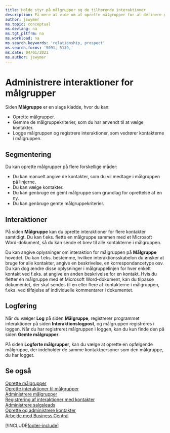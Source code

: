 ```yaml
---
title: Holde styr på målgrupper og de tilhørende interaktioner
description: Få mere at vide om at oprette målgrupper for at definere grupper af kontaktpersoner og angive interaktioner for målgrupper.
author: jswymer
ms.topic: conceptual
ms.devlang: na
ms.tgt_pltfrm: na
ms.workload: na
ms.search.keywords: 'relationship, prospect'
ms.search.forms: '5091, 5139,'
ms.date: 04/01/2021
ms.author: jswymer
---
```

# <a name="manage-interactions-for-segments"></a>Administrere interaktioner for målgrupper
Siden **Målgruppe** er en slags kladde, hvor du kan:

* Oprette målgrupper.
* Gemme de målgruppekriterier, som du har anvendt til at vælge kontakter.
* Logge målgruppen og registrere interaktioner, som vedrører kontakterne i målgruppen.

## <a name="segmenting"></a>Segmentering
Du kan oprette målgrupper på flere forskellige måder:

* Du kan manuelt angive de kontakter, som du vil medtage i målgruppen på linjerne.
* Du kan vælge kontakter.
* Du kan genbruge en gemt målgruppe som grundlag for oprettelse af en ny.
* Du kan genbruge gemte målgruppekriterier.

## <a name="interactions"></a>Interaktioner
På siden **Målgruppe** kan du oprette interaktioner for flere kontakter samtidigt. Du kan f.eks. flette en målgruppe sammen med et Microsoft Word-dokument, så du kan sende et brev til alle kontakterne i målgruppen.

Du kan angive oplysninger om interaktion for målgruppen på **Målgruppe** hovedet. Du kan f.eks. bestemme, hvilken interaktionsskabelon du ønsker at bruge for alle kontakter, angive en beskrivelse, en korrespondancetype osv. Du kan dog ændre disse oplysninger i målgruppelinjen for hver enkelt kontakt ved f.eks. at angive en anden beskrivelse for en kontakt. Hvis du fletter en målgruppe med et Microsoft Word-dokument, kan du tilpasse dokumentet, der skal sendes til en eller flere af kontakterne i målgruppen, f.eks. ved tilføjelse af individuelle kommentarer i dokumentet.

## <a name="logging"></a>Logføring
Når du vælger **Log** på siden **Målgruppe**, registrerer programmet interaktioner på siden **Interaktionslogpost**, og målgruppen registreres i loggen. Når du har registreret målgruppen i loggen, kan du kun finde den på siden **Gemte målgrupper**.

På siden **Logførte målgrupper**, kan du vælge at oprette en opfølgende målgruppe, der indeholder de samme kontaktpersoner som den målgruppe, du har logget.

## <a name="see-also"></a>Se også
[Oprette målgrupper](marketing-how-create-segment.md)  
[Oprette interaktioner til målgrupper](marketing-how-create-interactions.md)  
[Administrere målgrupper](marketing-segments.md)  
[Registrering af interaktioner med kontakter](marketing-interactions.md)  
[Administrere salgsleads](marketing-manage-sales-opportunities.md)  
[Oprette og administrere kontakter](marketing-contacts.md)  
[Arbejde med Business Central](ui-work-product.md)


[!INCLUDE[footer-include](includes/footer-banner.md)]
